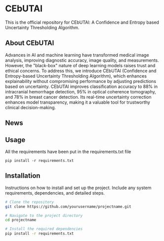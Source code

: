 # CEbUTAl
This is the official repository for CEbUTAl: A Confidence and Entropy based Uncertainty Thresholding Algorithm.

## About CEbUTAl
Advances in AI and machine learning have transformed medical image analysis, improving diagnostic accuracy, image quality, and measurements. However, the "black-box" nature of deep learning models raises trust and ethical concerns. To address this, we introduce CEbUTAl (Confidence and Entropy-based Uncertainty Thresholding Algorithm), which enhances explainability without compromising performance by adjusting predictions based on uncertainty. CEbUTAl improves classification accuracy to 88% in intracranial hemorrhage detection, 95% in optical coherence tomography, and 78% in breast cancer detection. Its real-time uncertainty correction enhances model transparency, making it a valuable tool for trustworthy clinical decision-making.

## News

<!--- [2024-10-01] Released version 2.0 with new features including ...-->

## Usage

All the requirements have been put in the requirements.txt file

```pip install -r requirements.txt```

## Installation

Instructions on how to install and set up the project. Include any system requirements, dependencies, and detailed steps.

```bash
# Clone the repository
git clone https://github.com/yourusername/projectname.git

# Navigate to the project directory
cd projectname

# Install the required dependencies
pip install -r requirements.txt
